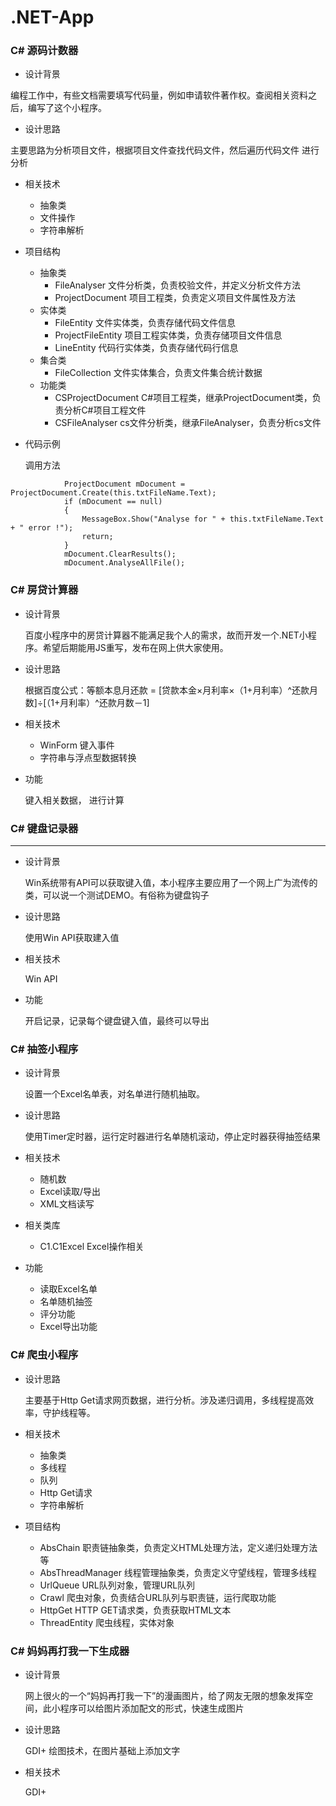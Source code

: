# .NET-App

### C# 源码计数器

- 设计背景

编程工作中，有些文档需要填写代码量，例如申请软件著作权。查阅相关资料之后，编写了这个小程序。

- 设计思路

主要思路为分析项目文件，根据项目文件查找代码文件，然后遍历代码文件
进行分析

- 相关技术
	- 抽象类
	- 文件操作
	- 字符串解析

- 项目结构
	- 抽象类
		- FileAnalyser 文件分析类，负责校验文件，并定义分析文件方法
		- ProjectDocument 项目工程类，负责定义项目文件属性及方法
	- 实体类
		- FileEntity 文件实体类，负责存储代码文件信息
		- ProjectFileEntity 项目工程实体类，负责存储项目文件信息
		- LineEntity 代码行实体类，负责存储代码行信息
	- 集合类
		- FileCollection 文件实体集合，负责文件集合统计数据
	- 功能类
		- CSProjectDocument C#项目工程类，继承ProjectDocument类，负责分析C#项目工程文件
		- CSFileAnalyser cs文件分析类，继承FileAnalyser，负责分析cs文件

- 代码示例
	
	调用方法
```
            ProjectDocument mDocument = ProjectDocument.Create(this.txtFileName.Text);
            if (mDocument == null)
            {
                MessageBox.Show("Analyse for " + this.txtFileName.Text + " error !");
                return;
            }
            mDocument.ClearResults();
            mDocument.AnalyseAllFile();
```

### C# 房贷计算器

- 设计背景

	百度小程序中的房贷计算器不能满足我个人的需求，故而开发一个.NET小程序。希望后期能用JS重写，发布在网上供大家使用。

- 设计思路

	根据百度公式：等额本息月还款 = [贷款本金×月利率×（1+月利率）^还款月数]÷[（1+月利率）^还款月数－1]

- 相关技术

	- WinForm 键入事件
	- 字符串与浮点型数据转换

- 功能

	键入相关数据， 进行计算


### C# 键盘记录器

---

- 设计背景

	Win系统带有API可以获取键入值，本小程序主要应用了一个网上广为流传的类，可以说一个测试DEMO。有俗称为键盘钩子

- 设计思路

	使用Win API获取建入值

- 相关技术

	Win API

- 功能

	开启记录，记录每个键盘键入值，最终可以导出

### C# 抽签小程序

- 设计背景

	设置一个Excel名单表，对名单进行随机抽取。

- 设计思路

	使用Timer定时器，运行定时器进行名单随机滚动，停止定时器获得抽签结果

- 相关技术

	- 随机数
	- Excel读取/导出
	- XML文档读写

- 相关类库

	- C1.C1Excel Excel操作相关

- 功能

	- 读取Excel名单
	- 名单随机抽签
	- 评分功能
	- Excel导出功能


### C# 爬虫小程序

- 设计思路

	主要基于Http Get请求网页数据，进行分析。涉及递归调用，多线程提高效率，守护线程等。

- 相关技术

	- 抽象类
	- 多线程 
	- 队列
	- Http Get请求
	- 字符串解析
- 项目结构

	- AbsChain 职责链抽象类，负责定义HTML处理方法，定义递归处理方法等
	- AbsThreadManager 线程管理抽象类，负责定义守望线程，管理多线程
	- UrlQueue URL队列对象，管理URL队列
	- Crawl 爬虫对象，负责结合URL队列与职责链，运行爬取功能
	- HttpGet HTTP GET请求类，负责获取HTML文本
	- ThreadEntity 爬虫线程，实体对象


### C# 妈妈再打我一下生成器

- 设计背景

	网上很火的一个“妈妈再打我一下”的漫画图片，给了网友无限的想象发挥空间，此小程序可以给图片添加配文的形式，快速生成图片

- 设计思路

	GDI+ 绘图技术，在图片基础上添加文字

- 相关技术

	GDI+